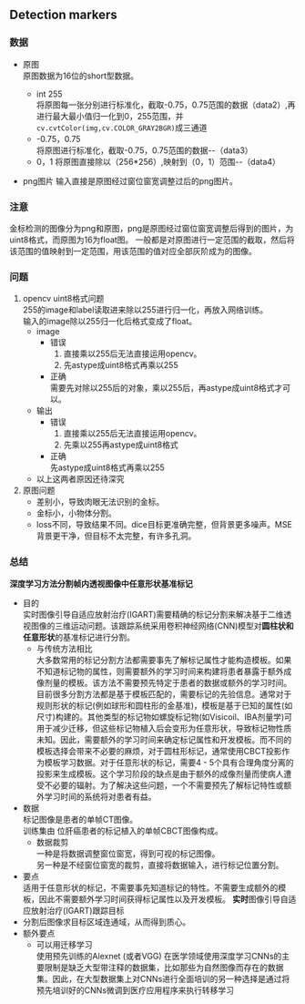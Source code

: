 ## Detection markers

### 数据
- 原图  
  原图数据为16位的short型数据。
  - int 255  
    将原图每一张分别进行标准化，截取-0.75，0.75范围的数据（data2）,再进行最大最小值归一化到0，255范围，并`cv.cvtColor(img,cv.COLOR_GRAY2BGR)`成三通道
  - -0.75，0.75  
    将原图进行标准化，截取-0.75，0.75范围的数据--（data3）
  - 0，1
    将原图直接除以（256*256）,映射到（0，1）范围--（data4）
   
-   png图片
  输入直接是原图经过窗位窗宽调整过后的png图片。

### 注意  
金标检测的图像分为png和原图，png是原图经过窗位窗宽调整后得到的图片，为uint8格式，而原图为16为float图。
一般都是对原图进行一定范围的截取，然后将该范围的值映射到一定范围，用该范围的值对应全部灰阶成为的图像。

### 问题
1. opencv uint8格式问题  
   255的image和label读取进来除以255进行归一化，再放入网络训练。  
   输入的image除以255归一化后格式变成了float。
   - image
	   - 错误  
	     1. 直接乘以255后无法直接运用opencv。  
	     2. 先astype成uint8格式再乘以255
	   - 正确  
	     需要先对除以255后的对象，乘以255后，再astype成uint8格式才可以。
    - 输出  
        - 错误  
          1. 直接乘以255后无法直接运用opencv。  
          2. 先乘以255再astype成uint8格式
        - 正确  
          先astype成uint8格式再乘以255  
    - 以上这两者原因还待深究
2. 原图问题  
   - 差别小，导致肉眼无法识别的金标。
   - 金标小，小物体分割。
   - loss不同，导致结果不同。dice目标更准确完整，但背景更多噪声。MSE背景更干净，但目标不太完整，有许多孔洞。


### 总结  
**深度学习方法分割帧内透视图像中任意形状基准标记**  
- 目的  
  实时图像引导自适应放射治疗(IGART)需要精确的标记分割来解决基于二维透视图像的三维运动问题。该跟踪系统采用卷积神经网络(CNN)模型对**圆柱状和任意形状**的基准标记进行分割。  
  - 与传统方法相比  
    大多数常用的标记分割方法都需要事先了解标记属性才能构造模板。如果不知道标记物的属性，则需要额外的学习时间来构建将患者暴露于额外成像剂量的模板。该方法不需要预先特定于患者的数据或额外的学习时间。  
    目前很多分割方法都是基于模板匹配的，需要标记的先验信息。通常对于规则形状的标记(例如球形和圆柱形的金基准)，模板是基于已知的属性(如尺寸)构建的。其他类型的标记物如螺旋标记物(如Visicoil、IBA剂量学)可用于减少迁移，但这些标记物植入后会变形为任意形状，导致标记物性质未知。因此，需要额外的学习时间来确定标记属性和开发模板。而不同的模板选择会带来不必要的麻烦，对于圆柱形标记，通常使用CBCT投影作为模板学习数据。对于任意形状的标记，需要4 - 5个具有合理角度分离的投影来生成模板。这个学习阶段的缺点是由于额外的成像剂量而使病人遭受不必要的辐射。为了解决这些问题，一个不需要预先了解标记特性或额外学习时间的系统将对患者有益。
- 数据  
  标记图像是患者的单帧CT图像。  
  训练集由   位肝癌患者的标记植入的单帧CBCT图像构成。  
	- 数据裁剪  
	  一种是将数据调整窗位窗宽，得到可视的标记图像。  
	  另一种是不经窗位窗宽的裁剪，直接将数据输入，进行标记位置分割。
- 要点  
  适用于任意形状的标记，不需要事先知道标记的特性。不需要生成额外的模板，因此不需要额外学习时间获得标记属性以及开发模板。
  **实时**图像引导自适应放射治疗(IGART)跟踪目标
- 分割后图像求目标区域连通域，从而得到质心。
- 额外要点  
  - 可以用迁移学习   
    使用预先训练的Alexnet  (或者VGG)
    在医学领域使用深度学习CNNs的主要限制是缺乏大型带注释的数据集，比如那些为自然图像而存在的数据集。因此，在大型数据集上对CNNs进行全面培训的另一种选择是通过将预先培训好的CNNs微调到医疗应用程序来执行转移学习
<!--stackedit_data:
eyJoaXN0b3J5IjpbLTE1NjAyMjA2OTAsLTEyMzQ3NzQxMzQsMT
AxMTAwNjExNSwxMjcwMjA0MDA5LDExNDE4ODg0MjQsODg4NDcz
MiwtNDQzNjk1ODA5LDU3Njg0NTMyMywxMTY5MzYzMDI0LC0xOD
ExODczNTksNjY0OTg5MTk5LDE4MzU0MDA1OTMsLTEwNDk4Mjg2
MTFdfQ==
-->